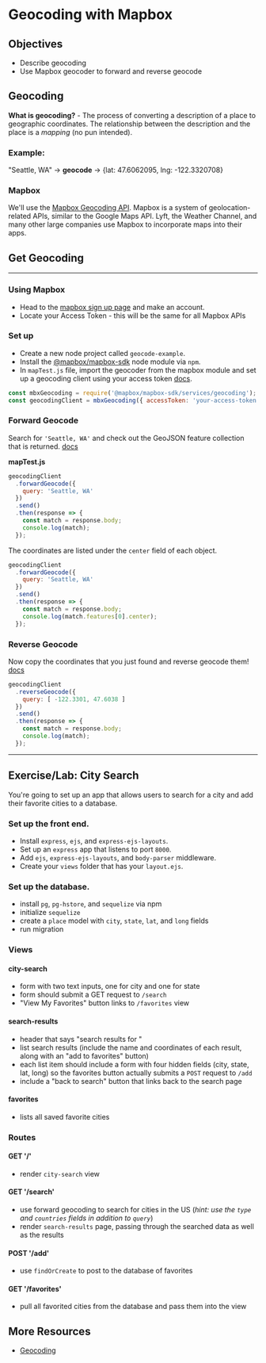 # Geocoding with Mapbox

## Objectives
* Describe geocoding
* Use Mapbox geocoder to forward and reverse geocode

## Geocoding

**What is geocoding?** - The process of converting a description of a place to geographic coordinates. The relationship between the description and the place is a *mapping* (no pun intended).

### Example:

"Seattle, WA" -> **geocode** -> {lat: 47.6062095, lng: -122.3320708}

### Mapbox
We'll use the [Mapbox Geocoding API](https://www.mapbox.com/api-documentation/#geocoding). Mapbox is a system of geolocation-related APIs, similar to the Google Maps API. Lyft, the Weather Channel, and many other large companies use Mapbox to incorporate maps into their apps. 

## Get Geocoding

---

### Using Mapbox
* Head to the [mapbox sign up page](https://www.mapbox.com/signup/?route-to=%22/account/%22) and make an account.
* Locate your Access Token - this will be the same for all Mapbox APIs

### Set up
* Create a new node project called `geocode-example`.
* Install the [@mapbox/mapbox-sdk](https://github.com/mapbox/mapbox-sdk-js) node module via `npm`.
* In `mapTest.js` file, import the geocoder from the mapbox module and set up a geocoding client using your access token [docs](https://www.mapbox.com/api-documentation/?language=JavaScript#geocoding).

```js
const mbxGeocoding = require('@mapbox/mapbox-sdk/services/geocoding');
const geocodingClient = mbxGeocoding({ accessToken: 'your-access-token' });
```

### Forward Geocode

Search for `'Seattle, WA'` and check out the GeoJSON feature collection that is returned. [docs](https://www.mapbox.com/api-documentation/?language=JavaScript#search-for-places) 

**mapTest.js**
```js
geocodingClient
  .forwardGeocode({
    query: 'Seattle, WA'
  })
  .send()
  .then(response => {
    const match = response.body;
    console.log(match);
  });
```

The coordinates are listed under the `center` field of each object.

```js
geocodingClient
  .forwardGeocode({
    query: 'Seattle, WA'
  })
  .send()
  .then(response => {
    const match = response.body;
    console.log(match.features[0].center);
  });
```

### Reverse Geocode

Now copy the coordinates that you just found and reverse geocode them! [docs](https://www.mapbox.com/api-documentation/?language=JavaScript#retrieve-places-near-a-location)

```js
geocodingClient
  .reverseGeocode({
    query: [ -122.3301, 47.6038 ]
  })
  .send()
  .then(response => {
    const match = response.body;
    console.log(match);
  });
```

---

## Exercise/Lab: City Search
You're going to set up an app that allows users to search for a city and add their favorite cities to a database.

### Set up the front end.

* Install `express`, `ejs`, and `express-ejs-layouts`.
* Set up an `express` app that listens to port `8000`.
* Add `ejs`, `express-ejs-layouts`, and `body-parser` middleware.
* Create your `views` folder that has your `layout.ejs`.

### Set up the database.

* install `pg`, `pg-hstore`, and `sequelize` via npm
* initialize  `sequelize`
* create a `place` model with `city`, `state`, `lat`, and `long` fields
* run migration

### Views

#### city-search
* form with two text inputs, one for city and one for state
* form should submit a GET request to `/search`
* "View My Favorites" button links to  `/favorites` view

#### search-results
* header that says "search results for <insert the search terms here usint EJS> "
* list search results (include the name and coordinates of each result, along with an "add to favorites" button)
* each list item should include a form with four hidden fields (city, state, lat, long) so the favorites button actually submits a `POST` request to `/add`
* include a "back to search" button that links back to the search page

#### favorites
* lists all saved favorite cities

### Routes

#### GET '/'
* render `city-search` view

#### GET '/search'
* use forward geocoding to search for cities in the US (_hint: use the `type` and `countries` fields in addition to `query`_)
* render `search-results` page, passing through the searched data as well as the results

#### POST '/add'
* use `findOrCreate` to post to the database of favorites

#### GET '/favorites'
* pull all favorited cities from the database and pass them into the view

## More Resources
* [Geocoding](https://www.mapbox.com/help/how-geocoding-works/#how-geocoding-works)
